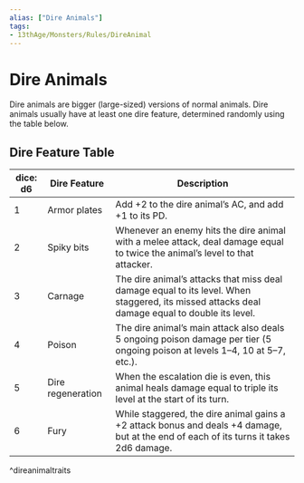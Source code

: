 ```yaml
---
alias: ["Dire Animals"]
tags: 
- 13thAge/Monsters/Rules/DireAnimal
---
```

# Dire Animals

Dire animals are bigger (large-sized) versions of normal animals. Dire animals usually have at least one dire feature, determined randomly using the table below.

## Dire Feature Table

| dice: d6 | **Dire Feature**      | **Description**                                                                                                                                   |
| -------- | ----------------- | --------------------------------------------------------------------------------------------------------------------------------------------- |
| 1        | Armor plates      | Add +2 to the dire animal’s AC, and add +1 to its PD.                                                                                         |
| 2        | Spiky bits        | Whenever an enemy hits the dire animal with a melee attack, deal damage equal to twice the animal’s level to that attacker.                   |
| 3        | Carnage           | The dire animal’s attacks that miss deal damage equal to its level. When staggered, its missed attacks deal damage equal to double its level. |
| 4        | Poison            | The dire animal’s main attack also deals 5 ongoing poison damage per tier (5 ongoing poison at levels 1–4, 10 at 5–7, etc.).                  |
| 5        | Dire regeneration | When the escalation die is even, this animal heals damage equal to triple its level at the start of its turn.                                 |
| 6        | Fury              | While staggered, the dire animal gains a +2 attack bonus and deals +4 damage, but at the end of each of its turns it takes 2d6 damage.        |
^direanimaltraits




